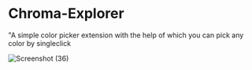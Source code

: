 # Chroma-Explorer
"A simple color picker extension with the help of which you can pick any color by singleclick


![Screenshot (36)](https://github.com/SOMESH-SINHA/Chroma-Explorer/assets/96231795/65bd6174-0545-435b-b1c6-1db6ddc7b90c)
